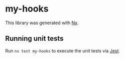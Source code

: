 # my-hooks

This library was generated with [Nx](https://nx.dev).

## Running unit tests

Run `nx test my-hooks` to execute the unit tests via [Jest](https://jestjs.io).

